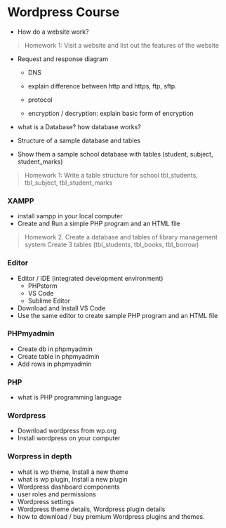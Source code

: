 # Wordpress Course
- How do a website work?

> Homework 1: Visit a website and list out the features of the website

- Request and response diagram

  - DNS

  - explain difference between http and https, ftp, sftp.
  - protocol
  - encryption / decryption: explain basic form of encryption

- what is a Database? how database works?

- Structure of a sample database and tables

- Show them a sample school database with tables (student, subject, student_marks)

> Homework 1: Write a table structure for school
> tbl_students, tbl_subject, tbl_student_marks

### XAMPP

- install xampp in your local computer
- Create and Run a simple PHP program and an HTML file

> Homework 2. Create a database and tables of library management system
> Create 3 tables (tbl_students, tbl_books, tbl_borrow)

### Editor

- Editor / IDE (integrated development environment)
  - PHPstorm
  - VS Code
  - Sublime Editor
- Download and Install VS Code
- Use the same editor to create sample PHP program and an HTML file

### PHPmyadmin

- Create db in phpmyadmin
- Create table in phpmyadmin
- Add rows in phpmyadmin



### PHP

- what is PHP programming language



### Wordpress

- Download wordpress from wp.org
- Install wordpress on your computer



### Worpress in depth

- what is wp theme, Install a new theme
- what is wp plugin, Install a new plugin
- Wordpress dashboard components
- user roles and permissions
- Wordpress settings
- Wordpress theme details, Wordpress plugin details
- how to download / buy premium Wordpress plugins and themes.